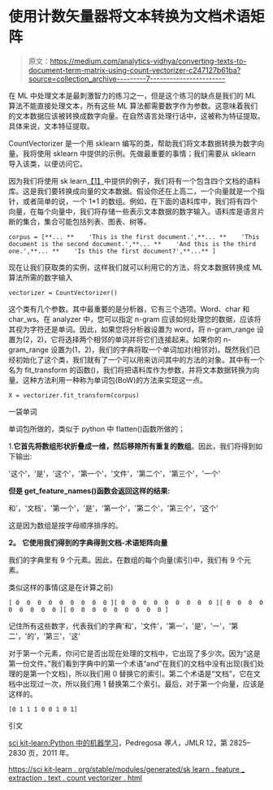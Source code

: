 # 使用计数矢量器将文本转换为文档术语矩阵

> 原文：<https://medium.com/analytics-vidhya/converting-texts-to-document-term-matrix-using-count-vectorizer-c247127b61ba?source=collection_archive---------7----------------------->

在 ML 中处理文本是最刺激智力的练习之一，但是这个练习的缺点是我们的 ML 算法不能直接处理文本，所有这些 ML 算法都需要数字作为参数。这意味着我们的文本数据应该被转换成数字向量。在自然语言处理行话中，这被称为特征提取。具体来说，文本特征提取。

CountVectorizer 是一个用 sklearn 编写的类，帮助我们将文本数据转换为数字向量。我将使用 sklearn 中提供的示例。先做最重要的事情；我们需要从 sklearn 导入该类，以便访问它。

因为我们将使用 sk learn[【1】](#_ftn1)中提供的例子，我们将有一个包含四个文档的语料库。这是我们要转换成向量的文本数据。假设你还在上高二，一个向量就是一个指针，或者简单的说，一个 1*1 的数组。例如，在下面的语料库中，我们将有四个向量，在每个向量中，我们将存储一些表示文本数据的数字输入。语料库是语言片断的集合，集合可能包括列表、图表、树等。

```
corpus = [**... **    'This is the first document.',**... **    'This document is the second document.',**... **    'And this is the third one.',**... **    'Is this the first document?',**...** ]
```

现在让我们获取类的实例，这样我们就可以利用它的方法，将文本数据转换成 ML 算法所需的数字输入

```
vectorizer = CountVectorizer()
```

这个类有几个参数。其中最重要的是分析器，它有三个选项。Word、char 和 char_ws。在 analyzer 中，您可以指定 n-gram 应该如何处理您的数据，应该将其视为字符还是单词。因此，如果您将分析器设置为 word，将 n-gram_range 设置为(2，2)，它将选择两个相邻的单词并将它们连接起来。如果你的 n-gram_range 设置为(1，2)，我们的字典将取一个单词加对(相邻对)。既然我们已经初始化了这个类，我们就有了一个可以用来访问其中的方法的对象。其中有一个名为 fit_transform 的函数()，我们将把语料库作为参数，并将文本数据转换为向量。这种方法利用一种称为单词包(BoW)的方法来实现这一点。

```
X = vectorizer.fit_transform(corpus)
```

一袋单词

单词包所做的，类似于 python 中 flatten()函数所做的；

1.**它首先将数组形状折叠成一维，然后移除所有重复的数组**。因此，我们将得到如下输出:

'这个'，'是'，'这个'，'第一个'，'文件'，'第二个'，'第三个'，'一个'

**但是 get_feature_names()函数会返回这样的结果:**

和'，'文档'，'第一个'，'是'，'第一个'，'第二个'，'第三个'，'这个'

这是因为数组是按字母顺序排序的。

**2。** **它使用我们得到的字典得到文档-术语矩阵向量**

我们的字典里有 9 个元素。因此，在数组的每个向量(索引)中，我们有 9 个元素。

类似这样的事情(这是在计算之前)

```
[ 0  0  0  0  0  0  0  0  0 ][ 0  0  0  0  0  0  0  0  0 ][ 0  0  0  0  0  0  0  0  0 ][ 0  0  0  0  0  0  0  0  0 ]
```

记住所有这些数字，代表我们的字典'和'，'文件'，'第一'，'是'，'一'，'第二'，'的'，'第三'，'这'

对于第一个元素，你问它是否出现在处理的文档中，它出现了多少次。因为“这是第一份文件。”我们看到字典中的第一个术语“and”在我们的文档中没有出现(我们处理的是第一个文档)，所以我们用 0 替换它的索引。第二个术语是“文档”，它在文档中出现过一次，所以我们用 1 替换第二个索引。最后，对于第一个向量，应该是这样的。

```
[0 1 1 1 0 0 1 0 1]
```

引文

[sci kit-learn:Python 中的机器学习](http://jmlr.csail.mit.edu/papers/v12/pedregosa11a.html)，Pedregosa *等人*，JMLR 12，第 2825–2830 页，2011 年。

[https://sci kit-learn . org/stable/modules/generated/sk learn . feature _ extraction . text . count vectorizer . html](https://scikit-learn.org/stable/modules/generated/sklearn.feature_extraction.text.CountVectorizer.html)